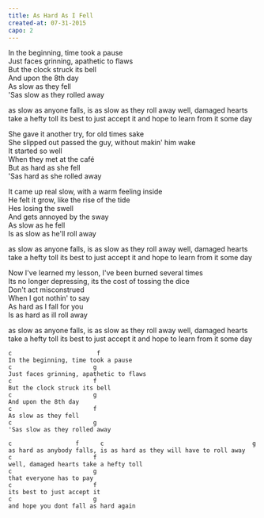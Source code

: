 ```yaml
---
title: As Hard As I Fell
created-at: 07-31-2015
capo: 2
---
```


In the beginning, time took a pause  
Just faces grinning, apathetic to flaws  
But the clock struck its bell  
And upon the 8th day  
As slow as they fell  
'Sas slow as they rolled away  

as slow as anyone falls, is as slow as they roll away
well, damaged hearts take a hefty toll
its best to just accept it and hope to learn from it some day

She gave it another try, for old times sake  
She slipped out passed the guy, without makin' him wake  
It started so well  
When they met at the café  
But as hard as she fell  
'Sas hard as she rolled away  

It came up real slow, with a warm feeling inside  
He felt it grow, like the rise of the tide  
Hes losing the swell  
And gets annoyed by the sway  
As slow as he fell  
Is as slow as he'll roll away  

as slow as anyone falls, is as slow as they roll away
well, damaged hearts take a hefty toll
its best to just accept it and hope to learn from it some day

Now I've learned my lesson, I've been burned several times  
Its no longer depressing, its the cost of tossing the dice  
Don't act misconstrued  
When I got nothin' to say  
As hard as I fall for you  
Is as hard as ill roll away  

as slow as anyone falls, is as slow as they roll away
well, damaged hearts take a hefty toll
its best to just accept it and hope to learn from it some day

```
c                        f
In the beginning, time took a pause  
c                       g
Just faces grinning, apathetic to flaws  
c                       f
But the clock struck its bell  
c                       g
And upon the 8th day  
c                       f
As slow as they fell  
c                       g
'Sas slow as they rolled away  

c                  f      c                                          g
as hard as anybody falls, is as hard as they will have to roll away
c                       f
well, damaged hearts take a hefty toll
c                       g
that everyone has to pay
c                       f
its best to just accept it
c                       g
and hope you dont fall as hard again

```
